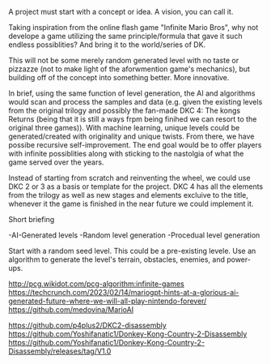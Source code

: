 A project must start with a concept or idea. A vision, you can call it. 

Taking inspiration from the online flash game "Infinite Mario Bros", why not develope a game utilizing the same principle/formula that gave it such endless possiblities? And bring it to the world/series of DK.

This will not be some merely random generated level with no taste or pizzazze (not to make light of the aforwmention game's mechanics), but building off of the concept into something better. More innovative.

In brief, using the same function of level generation, the AI and algorithms would scan and process the samples and data (e.g. given the existing levels from the original trilogy and possibly the fan-made DKC 4: The kongs Returns (being that it is still a ways frpm being finihed we can resort to the original three games)). With machine learning, unique levels could be generated/created with originality and unique twists. From there, we have possibe recursive self-improvement. The end goal would be to offer players with infinite possiblities along with sticking to the nastolgia of what the game served over the years.

Instead of starting from scratch and reinventing the wheel, we could use DKC 2 or 3 as a basis or template for the project. DKC 4 has all the elements from the trilogy as well as new stages and elements excluive to the title, whenever it the game is finished in the near future we could implement it.

Short briefing

-AI-Generated levels
-Random level generation
-Procedual level generation 

Start with a random seed level. This could be a pre-existing levele. Use an algorithm to generate the level's terrain, obstacles, enemies, and power-ups.

http://pcg.wikidot.com/pcg-algorithm:infinite-games
https://techcrunch.com/2023/02/14/mariogpt-hints-at-a-glorious-ai-generated-future-where-we-will-all-play-nintendo-forever/
https://github.com/medovina/MarioAI


https://github.com/p4plus2/DKC2-disassembly
https://github.com/Yoshifanatic1/Donkey-Kong-Country-2-Disassembly
https://github.com/Yoshifanatic1/Donkey-Kong-Country-2-Disassembly/releases/tag/V1.0

